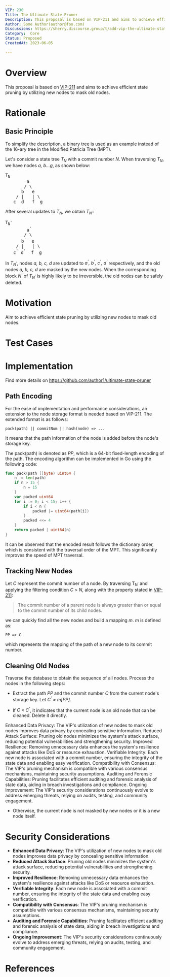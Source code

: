 ```yaml
---
VIP: 230
Title: The Ultimate State Pruner
Description: This proposal is based on VIP-211 and aims to achieve efficient state pruning by utilizing new nodes to mask old nodes.
Author: Some Author(author@foo.com)
Discussions: https://sherry.discourse.group/t/add-vip-the-ultimate-state-pruner/17
Category:  Core
Status: Proposed
CreatedAt: 2023-06-05
  
---
```


# Overview

This proposal is based on [VIP-211](./VIP-211-zh_CN.md) and aims to achieve efficient state pruning by utilizing new nodes to mask old nodes.

  
# Rationale
## Basic Principle
 
To simplify the description, a binary tree is used as an example instead of the 16-ary tree in the Modified Patricia Tree (MPT).

Let's consider a state tree  *T<sub>N</sub>* with a commit number *N*. When traversing *T<sub>N</sub>*, we have nodes *a, b...g*, as shown below:

<pre>
T<sub>N</sub>
        a
       / \
      b   e
    / |   | \
   c  d   f  g
</pre>

  
After several updates to *T<sub>N</sub>*, we obtain *T<sub>N'<sup></sup></sub>*:

<pre>
T<sub>N<sup>'</sup></sub>
        a<sup>'</sup>
       / \
      b<sup>'</sup>  e
    / |   | \
   c<sup>'</sup> d<sup>'</sup>  f  g
</pre>
  
In *T<sub>N<sup>'</sup></sub>*, nodes *a, b, c, d* are updated to *a<sup>'</sup>, b<sup>'</sup>, c<sup>'</sup>, d<sup>'</sup>* respectively, and the old nodes *a, b, c, d* are masked by the new nodes. When the corresponding block *N<sup>'</sup>* of *T<sub>N<sup>'</sup></sub>* is highly likely to be irreversible, the old nodes can be safely deleted.


  
# Motivation
  
Aim to achieve efficient state pruning by utilizing new nodes to mask old nodes.
  

  

# Test Cases
  
<!--
  This section is optional for non-Core VIPs.

  The Test Cases section should include expected input/output pairs, but may include a succinct set of executable tests. It should not include project build files. No new requirements may be be introduced here (meaning an implementation following only the Specification section should pass all tests here.)
  If the test suite is too large to reasonably be included inline, then consider adding it as one or more files in `../assets/vip-####/`. External links will not be allowed

  TODO: Remove this comment before submitting
-->
  
# Implementation
Find more details on https://github.com/author1/ultimate-state-pruner
  
## Path Encoding
  
For the ease of implementation and performance considerations, an extension to the node storage format is needed based on VIP-211. The extended format is as follows:
  
    pack(path) || commitNum || hash(node) => ...
  
It means that the path information of the node is added before the node's storage key.

The pack(path) is denoted as *PP*, which is a 64-bit fixed-length encoding of the path. The encoding algorithm can be implemented in Go using the following code:

```go
func pack(path []byte) uint64 {
    n := len(path)
    if n > 15 {
        n = 15
    }
    var packed uint64
    for i := 0; i < 15; i++ {
        if i < n {
            packed |= uint64(path[i])
        }
        packed <<= 4
    }
    return packed | uint64(n)
}
```
  
It can be observed that the encoded result follows the dictionary order, which is consistent with the traversal order of the MPT. This significantly improves the speed of MPT traversal.
  
## Tracking New Nodes
  
Let *C* represent the commit number of a node. By traversing T<sub>N<sup>'</sup></sub> and applying the filtering condition *C* > *N*, along with the property stated in [VIP-211](./VIP-211-zh_CN.md):

> The commit number of a parent node is always greater than or equal to the commit number of its child nodes.

we can quickly find all the new nodes and build a mapping *m*. *m* is defined as:

    PP => C

which represents the mapping of the path of a new node to its commit number.
  
## Cleaning Old Nodes
  
Traverse the database to obtain the sequence of all nodes. Process the nodes in the following steps:

  * Extract the path *PP* and the commit number *C* from the current node's storage key. Let *C<sup>'</sup> = m[PP]*.

* If *C < C<sup>'</sup>*, it indicates that the current node is an old node that can be cleaned. Delete it directly.


Enhanced Data Privacy: The VIP's utilization of new nodes to mask old nodes improves data privacy by concealing sensitive information.
Reduced Attack Surface: Pruning old nodes minimizes the system's attack surface, reducing potential vulnerabilities and strengthening security.
Improved Resilience: Removing unnecessary data enhances the system's resilience against attacks like DoS or resource exhaustion.
Verifiable Integrity: Each new node is associated with a commit number, ensuring the integrity of the state data and enabling easy verification.
Compatibility with Consensus: The VIP's pruning mechanism is compatible with various consensus mechanisms, maintaining security assumptions.
Auditing and Forensic Capabilities: Pruning facilitates efficient auditing and forensic analysis of state data, aiding in breach investigations and compliance.
Ongoing Improvement: The VIP's security considerations continuously evolve to address emerging threats, relying on audits, testing, and community engagement.
* Otherwise, the current node is not masked by new nodes or it is a new node itself.
  
  
# Security Considerations

<!--
The content is for test, generated by chatgpt.
-->
+ **Enhanced Data Privacy**: The VIP's utilization of new nodes to mask old nodes improves data privacy by concealing sensitive information.
+ **Reduced Attack Surface**: Pruning old nodes minimizes the system's attack surface, reducing potential vulnerabilities and strengthening security.
+ **Improved Resilience**: Removing unnecessary data enhances the system's resilience against attacks like DoS or resource exhaustion.
+ **Verifiable Integrity**: Each new node is associated with a commit number, ensuring the integrity of the state data and enabling easy verification.
+ **Compatibility with Consensus**: The VIP's pruning mechanism is compatible with various consensus mechanisms, maintaining security assumptions.
+ **Auditing and Forensic Capabilities**: Pruning facilitates efficient auditing and forensic analysis of state data, aiding in breach investigations and compliance.
+ **Ongoing Improvement**: The VIP's security considerations continuously evolve to address emerging threats, relying on audits, testing, and community engagement.

# References
